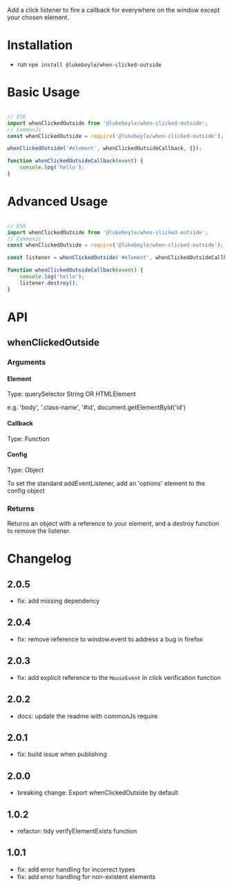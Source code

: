 Add a click listener to fire a callback for everywhere on the window except your chosen element. 

# Installation

- run `npm install @lukeboyle/when-clicked-outside`

# Basic Usage

```javascript

// ES6
import whenClickedOutside from '@lukeboyle/when-clicked-outside';
// CommonJs
const whenClickedOutside = require('@lukeboyle/when-clicked-outside');

whenClickedOutside('#element', whenClickedOutsideCallback, {});

function whenClickedOutsideCallback(event) {
    console.log('hello');
}

```

# Advanced Usage

```javascript

// ES6
import whenClickedOutside from '@lukeboyle/when-clicked-outside';
// CommonJs
const whenClickedOutside = require('@lukeboyle/when-clicked-outside');

const listener = whenClickedOutside('#element', whenClickedOutsideCallback, {});

function whenClickedOutsideCallback(event) {
    console.log('hello');
    listener.destroy();
}

```

# API

## whenClickedOutside

### Arguments

#### Element

Type: querySelector String OR HTMLElement

e.g. 'body', '.class-name', '#id', document.getElementById('id')

#### Callback

Type: Function

#### Config

Type: Object

To set the standard addEventListener, add an 'options' element to the config object

### Returns

Returns an object with a reference to your element, and a destroy function to remove the listener.

# Changelog

## 2.0.5

- fix: add missing dependency

## 2.0.4

- fix: remove reference to window.event to address a bug in firefox

## 2.0.3

- fix: add explicit reference to the `MouseEvent` in click verification function

## 2.0.2

- docs: update the readme with commonJs require

## 2.0.1

- fix: build issue when publishing

## 2.0.0

- breaking change: Export whenClickedOutside by default

## 1.0.2

- refactor: tidy verifyElementExists function

## 1.0.1

- fix: add error handling for incorrect types
- fix: add error handling for non-existent elements